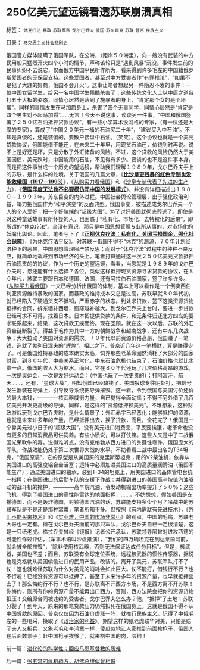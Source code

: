# 250亿美元望远镜看透苏联崩溃真相

标签： `休克疗法` `暴政` `苏联军队` `戈尔巴乔夫` `俄国` `苏东巨变` `苏联` `普京` `民族主义` 

目录： `马克思主义社会悲剧史`

俄国官方媒体隐瞒了俄国军队，在公海，（距岸５０海里），向一艘没有武装的中方民用船只猛烈开火四个小时的情节，声称该轮只是“遇到风暴”沉没。事件发生前的民事纠纷不去说它，仅而俄方中国平民所作所为，看来得到许多毛左的中国籍俄罗斯爱国者的无保留支持。这些爱国者，甚至对中方受害者作“有罪推论”，“如果不是犯了大韪的奸商，俄国不会开火”。这事让笔者想起另一件隐忍不发的事件：一位中国女留学生，给另一名中国学生残酷杀害了；这些传统文化人士以中庸之道各打五十大板的姿态，同情心居然是落到了施暴者的身上，“肯定那个女的是个坏蛋”。同样的事情发生在马加爵身上，杀害了四个无辜同学，同情心居然是“肯定是四个男生对不起马加爵”……无言！今天不说这事，谈谈另一件事，“中国和俄国签署了２５０亿石油抵押贷款协议”。有一些小学算术没习格的专家，（有一位还是大摩的专家），算成了“中国２０美元一桶的石油买二十年”，“建议买入中石油”。不知是真傻的，还是装傻的，要散户接盘中石油。（笑笑）。这个协议也就是一个美元贷款协议，俄国能借不能还，在未来二十年里，用现货石油还，价钱到时再说。说不上是好还是坏，只是分散了外汇储备的风险。不过，这个贷款的风险仍然大于美国国债，美元跌时，中国能用的石油，不见得有多少。要谈的也不是这件事本身，而是把这件事当成一个历史的望远镜，帮助我们理解１９８９年，戈尔巴乔夫手上的苏联，是什么样的处境。关于俄国的几篇文章，《**[比沙皇更残暴的红色专制也没能救俄国（1917－1993）](http://blog.sina.com.cn/s/blog_5563a64d0100aqam.html)**》，《[从购买力看俄国](../../../2008/10/3/俄国不是中国模仿的对象.md)》和《[沙皇专制代表了先进的生产力](http://blog.sina.com.cn/s/blog_5563a64d0100aq6o.html)》，《**[俄国印度无法也不必要模仿邓中国的发展模式](../../../2008/12/28/俄国印度无法也不必要模仿邓中国的发展模式.md)**》，并没有详细描述出１９８０－１９９３年，苏东巨变的内外过程。中国社会舆论管理层，出于强化政治利益，竭力把俄国作为“和平演变”的反面典型。俄国事变，被描述成戈尔巴乔夫一个人的个人爱好；把一个好端端的“超级大国”，为了讨好美国就彻底葬送了。即使是对这种童话故事有所怀疑的人，也困惑于“私有化、市场化、去特权化的后果”，即所谓的“休克疗法”。全没有意识，那只是中国思想管理专业所从事的，对市场化的妖魔化舆论。因此，笔者写下了《**[正视休克疗法：私有化，关闭亏损国企，强化社会保障](../../../2008/12/23/私有化，关闭亏损国企，强化社会保障.md)**》，《[为休克疗法平反](../../../2008/12/18/俄罗斯休克疗法可能被妖魔化了.md)》。对苏联－俄国不得不“休克”的溯源，７０年计划经济种下的恶果，中国思想管理层严禁反思；而对于“休克疗法”过程中的种种不良反应，就简单地栽赃到市场经济的头上。笔者打算通过这一次２５０亿美元贷款抵押石油现货的的协议，作为一个历史的望远镜，看看，当您就是１９８９年的戈尔巴乔夫时，您还能有什么选择？各位，类似这样抵押现货资源寻求贷款的协议，在８０年代，苏联主要跟日本和德国、法国，还有阿拉伯石油国家，签了许多许多。《[从购买力看俄国](../../../2008/10/3/俄国不是中国模仿的对象.md)》一文已经分析出俄国的体制，基本上可以看作是一个倒卖西伯利亚资源维持暴政的国家。而暴政的维持成本又总是过高，苏联早就８０年代初，就已经陷入了硬通货支不抵销，严重赤字的状态。到处求贷款，签下这类资源货物抵押的合同，拆东墙补西墙，窟窿越补越大。到戈尔巴乔夫上台时，要进一步贷款已经可求不可得，找着日本。日本把提供贷款的条件，和无条件归还北方四岛的要求联系起来，结果，这次贷款无疾而终。现在回顾，就在这一次以后，苏联的外汇资金链断裂了。得益于毛作为其中一方的朝鲜战争和越南战争，还有中东几次战争；大大拉动了美国对资源的需求。７０年代以前资源价格高昂，俄国赚了一笔钱，造就了勃列日涅夫的“辉煌”，相比之下，普京近几年这一笔横财，算是赚得少了。可是俄国维持暴政的成本确实太高，饲养那些老革命固然消耗了大部分的国家财富。到８０年代，中美关系正常化，中东石油危机也结束了，石油价格也就比水贵一点。俄国的收入大为缩水。而且，它在８０年代还玩了几次价格高昂的游戏，一次是奥运会，一次是友好运动会；（中国也玩了一次更贵的）；打阿富汗，航天……，还有，“星球大战”。明知俄国已经缺钱了，美国狠球专往阴处打，把信号发生器装在导弹上，引导反导系统把导弹摧毁。这一着，令到俄国与美国讨价还价的最大本钱，————核武器威慑力量，自已觉得全面动摇；不得不另外借了几百亿美元开发更高级的导弹。同样，是这样的“资源低押换美元”。不难想象，这种财政游戏玩到戈尔巴乔夫时，是什么情景了：外汇赤字已经恶化；能够抵押的资源，也就是未来许多年的产量，已经抵押出去，换了贷款，而且，全花完了！俄国是一个靠美元过小日子的“超级大国”。没有美元进口消费品，平民要挨饿，老革命也没有更多的日常消费品可供饲养。有些小愤说，可以打仗嘛。这些人又是中了二战俄国光荣吹牛的毒。说得难听点，没有克格勃从西方进口的关键性零件，俄国庞大的军队，作战效能仍处于第二次世界大战的水平。不妨看看二战中最出名的T34坦克，“俄国原装”，它的原型是从美国买的克里斯蒂坦克；用的V2柴油机，依靠从美国进口的高强度铝合金活塞；运转中必须加进美国进口的高质量润滑油（俄国不能生产）；通过美国进口的轴承，装到T-34的坦克上，用美国进口的晶体管电台统一指挥；在美国进口的后勤车队的支援下作战；并得到进口的美国高辛烷值汽油驱动的战斗机的掩护，————高辛烷汽油，令发动机输出功率提升了５０％；这些飞机，得到了美国进口的高性能雷达的地面指挥，……。不妨想想，假如美国是支援德国，而不是轰炸德国，封锁德国汽油的话，苏联能支持多少个月？冷战中的苏联军队是不是还是那种窝囊，笔者所知不多。但按照《[有内需就有先进技术](../../../2009/2/17/有内需没垄断就会有先进技术.md)》，《[外汇不能买来技术](../../../2009/2/17/外汇储备买不来先进技术.md)》和《[实业难，中国的市场非常小](../../../2008/5/4/实业难！中国市场其实非常小!.md)》的观点，中国的毛病，苏联老大哥也一定有。摊在戈尔巴乔夫面前的那只军队，戈尔巴乔夫自已一定很清楚，这是一只纸老虎。格拉乔夫曾经《镜报》记者公开承认，苏联领导层曾对进攻西德的可能性作过评估，（军事术语叫沙盘推演），“我们的四万辆坦克在到达莱茵河前，就会被全部摧毁”，“除非使用核武器，否则无法保证达成任务目标”。但是，核武器，美国也不差；而且，苏联没有全球定位系统，远程核武器的惯性传感器，据说也是克格勃从美国偷偷进口的民用产品，改装的。离开了美元，苏联军队打不了仗！这也就难怪苏联为什么对美元的消耗会如此巨大。仗不能打，借钱行不行？也不行啦！已经没有资源可以抵押了。甚至于未来许多年的资源产量，也早就抵押出去了！那么悔约行不行？也不行，是苏联离不开西方市场，不是西方离不开苏联！你悔约，则所有你的资源产量不能再出口西方，否则，西方法院会把你的资源货物扣压！交给原合同被违约的受害者。戈尔巴乔夫怎么办？他，“抵押”了土地！苏联分裂了！到今天，原来的那笔贷款压力仍然扣死在俄国身上。这就是俄国不得不从中国贷款的原因。普京仅仅因为石油价虚涨一阵，就推行民族主义。记得了中俄毛左的一些喝采，换取了《[政治家的利益](../../../2008/8/20/格俄冲突中的“政治家的利益”和中国的利益.md)》。期望这样的纸老虎联华对美，只怕是赔了夫人又折兵，又象老毛和李鸿章一样，傻瓜似地让人家推到前面挨枪子，俄国人在后面数票子；赶中国枪子挨够了，就来割中国的肉，喂狗！



前一篇：[进化论的科学性；回应马恩基督教的质难](../../../2009/2/18/进化论的科学性；回应马恩基督教的质难.md)

后一篇：[张五常的危机药方，胡佛总统似曾相识](../../../2009/2/20/张五常的危机药方，胡佛总统似曾相识.md)
